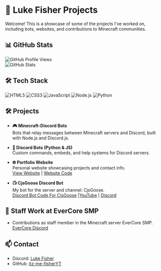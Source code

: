 # 🚀 Luke Fisher Projects

Welcome! This is a showcase of some of the projects I've worked on, including bots, websites, and contributions to Minecraft communities.  

## 📊 GitHub Stats

![GitHub Profile Views](https://komarev.com/ghpvc/?username=itz-me-fisherYT&style=flat-square)  
![GitHub Stats](https://github-readme-stats.vercel.app/api?username=itz-me-fisherYT&show_icons=true&theme=radical)  

## 🛠 Tech Stack

![HTML5](https://img.shields.io/badge/HTML5-E34F26?style=for-the-badge&logo=html5&logoColor=white) 
![CSS3](https://img.shields.io/badge/CSS3-1572B6?style=for-the-badge&logo=css3&logoColor=white) 
![JavaScript](https://img.shields.io/badge/JavaScript-F7DF1E?style=for-the-badge&logo=javascript&logoColor=black) 
![Node.js](https://img.shields.io/badge/Node.js-339933?style=for-the-badge&logo=node.js&logoColor=white) 
![Python](https://img.shields.io/badge/Python-3776AB?style=for-the-badge&logo=python&logoColor=white)

## 🛠 Projects

- **🎮 Minecraft-Discord Bots**  
  Bots that relay messages between Minecraft servers and Discord, built with Node.js and Discord.js.

- **🤖 Discord Bots (Python & JS)**  
  Custom commands, embeds, and help systems for Discord servers.  

- **🌐 Portfolio Website**  
  Personal website showcasing projects and contact info.  
  [View Website](https://www.itzfisher.org/) | [Website Code](https://github.com/itz-me-fisherYT)  

- **📺 CjsGoose Discord Bot**  
  My bot for the server and channel: CjsGoose.  
   [Discord Bot Code For CjsGoose](https://github.com/itz-me-fisherYT/Goose-Discord-Bot/) |[YouTube](https://www.youtube.com/@cjsgoose) | [Discord](https://discord.gg/4dj4fvKKRv)  

## 💼 Staff Work at EverCore SMP

- Contributions as staff member in the Minecraft server EverCore SMP.  
  [EverCore Discord](https://discord.gg/QzhUbbfFAf)  

## 📫 Contact

- Discord: [Luke Fisher](https://discord.com/users/1319567972335091773)  
- GitHub: [itz-me-fisherYT](https://github.com/itz-me-fisherYT)  
